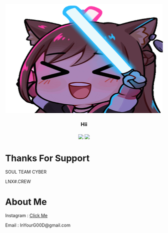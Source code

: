 

<h4 align="center"> <img src="https://github.com/InYourG00D1/InYourG00D1/blob/main/giphy.gif" width="600" height="350"> </h4>
<h3 align="center"> Hii </h3>

<h3 align="center"> <a href="https://github.com/InYourG00D1"></a>
         <img src="https://img.shields.io/github/followers/InYourG00D1?label=InYourG00D1&style=social"> <a href="https://github.com/InYourG00D1"></a>
          <img src="https://img.shields.io/github/stars/InYourG00D1?style=social"></h3>

# Thanks For Support

<p>SOUL TEAM CYBER</p>
<p>LNX#.CREW</p>

# About Me
<p>Instagram : <td><a target="_blank" href="https://www.instagram.com/ragil_iygd77">Click Me</a></td></p>
<p>Email : InYourG00D@gmail.com</p>
